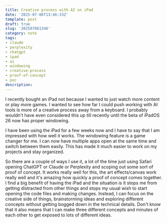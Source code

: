 ```yaml
---
title: Creative process with AI on iPad
date: '2025-07-06T13:46:33Z'
template: post
draft: true
slug: '202507061346'
category: note
tags:
- claude
- perplexity
- chatgpt
- ipad
- ai
- windowing
- creative-process
- proof-of-concept
- poc
description: 
--- 
```


I recently bought an iPad not because I wanted to just watch more content or play more games. I wanted to see how far I could push working with AI tools is more of a creative process away from a keyboard. I probably wouldn't have even considered this up till recently until the beta of iPadOS 26 now has proper windowing.

I have been using the iPad for a few weeks now and I have to say that I am impressed with how well it works. The windowing feature is a game changer for me. I can now have multiple apps open at the same time and switch between them easily. This has made it much easier to work on my projects and stay organized.

 So there are a couple of ways I use it, a lot of the time just using Safari opening ChatGPT or Claude or Perplexity and scoping out some sort of proof of concept. It works really well for this, the art effects/canvas work really well and it's amazing how quickly a proof of concept comes together. I find a big benefit of having the iPad and the situation is it stops me from getting distracted from other things and stops my usual wish to start opening the code files and making changes. Instead, I can focus on the creative side of things, brainstorming ideas and exploring different concepts without getting bogged down in the technical details. Don't know that it also means that I can make three different concepts and minutes of each other to get exposed to lots of different ideas.
